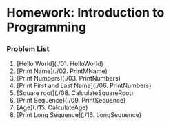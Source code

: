 
Homework: Introduction to Programming
=====================================

### Problem List

1. [Hello World](./01. HelloWorld)
1. [Print Name](./02. PrintMName)
1. [Print Numbers](./03. PrintNumbers)
1. [Print First and Last Name](./06. PrintNumbers)
1. [Square root](./08. CalculateSquareRoot)
1. [Print Sequence](./09. PrintSequence)
1. [Age](./15. CalculateAge)
1. [Print Long Sequence](./16. LongSequence)
